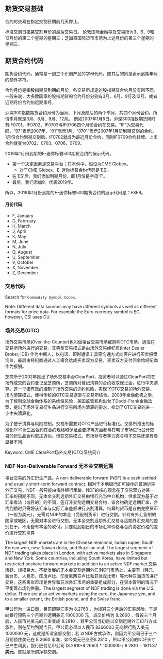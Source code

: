 
## 期货交易基础

合约的交易在指定交割日期前几天停止。

标准交割日指某交割月份的最后交易日。
伦敦国际金融期货交易所为3、6、9和12月份的第二个星期的星期三；芝加哥国际货币市场为上述月份的第三个星期的星期三。

## 期货合约代码

期货合约代码，通常是一到三个识别产品的字母代码，随其后的则是表示到期年月的额外字符。

合约月份是指股指期货到期的月份。各交易所规定的股指期货合约月份有所不同，一般来说，大多数国家的股指期货的合约月份分别有3月、6月、9月及12月，或者近期月份合约加远期季月。

沪深300指数期货合约月份为当月、下月及随后的两个季月，共四个月份合约。所谓季月就是3月、6月、9月、12月。
例如2007年1月5日，沪深300指数期货同时有IF0701、IF0702、IF0703与IF0706四个月份合约在交易。“IF”为交易代码，“07”表示2007年，“01”表示1月，“0701”表示2007年1月份到期交割的合约。1月份合约到期交割后，IF0702就成为最近月份合约，同时IF0709合约挂牌。上市合约就变为0702、0703、0706、0709。

2019年1月份到期的E-迷你标普500期货合约的展示代码。

- 第一个决定因素是交易平台；在本例中，假设为CME Globex。
  - 对于CME Globex，E-迷你标普合约代码是'ES'。
- 在'ES'后，我们添加到期月份，即1月份是字母'F'。
- 最后，我们添加9，代表2019年。

所以，2019年1月份到期的E-迷你标普500期货合约的展示代码是：ESF9。

#### 月份代码

- F, January
- G, February
- H, March
- J, April
- K, May
- M, June
- N, July
- Q, August
- U, September
- V, October
- X, November
- Z, December

### 交易代码

Search for `Commodity Symbol Codes`.

Note: Different data sources may have different symbols as well as different formats for price data. 
For example the Euro currency symbol is EC, however, CSI uses CU.

### 场外交易(OTC)

场外交易市场(Over-the-Counter)也叫做柜台交易市场或简称OTC市场，通指在交易所场外进行的交易。其典型交易模式是由场外交易经纪商(Inter Dealer Broker, IDB) 作为中间人，以电话、即时通讯工具等沟通方式向客户进行买卖报盘询价，最后由经纪商通过人工撮合达成买卖双方交易，买卖双方支付佣金给经纪商作为报酬。

芝商所于2002年推出了场外交易平台ClearPort，投资者可以通过ClearPort将在场外成交的合约登记至芝商所，芝商所对登记清算的合约收取保证金，进行中央清算。这一举措有效的控制了场外交易的违约风险，实现了OTC交易的场外交易、场内清算模式，使得传统的OTC交易逐渐与交易所结合。2008年金融危机之后，为了控制全球金融体系的系统性风险，美国监管机构出台了Dodd-Frank金融法案，提出了场外交易衍生品进行交易所场内清算的要求，推动了OTC交易的进一步中央清算化。

为了便于清算与风险控制，交易所需要对OTC产品进行标准化。交易所推出的标准化OTC衍生品合约在合约规格和保证金要求等方面都与在电子市场进行公开交易的衍生品合约更加近似，但在交易模式、市场参与者等方面与电子交易还是有着显著不同.

Keyword: CME ClearPort场外交易(OTC)系统简介

### NDF Non-Deliverable Forward 无本金交割远期

柜台交易的外汇衍生产品。A non-deliverable forward (NDF) is a cash-settled and usually short-term forward contract. 相对于本地银行即可操作的普通远期外汇交易，NDF一般只能由海外银行承做。NDF的核心观念在于交易双方对某一汇率的预期不同。无本金交割远期外汇交易由银行充当中介机构，供求双方基于对汇率看法（或目的）的不同，签订非交割远期交易合约，该合约确定远期汇率，合约到期时只需将该汇率与实际汇率差额进行交割清算，结算的货币是自由兑换货币（一般为美元），无需对NDF的本金（受限制货币）进行交割。针对有外汇管制的国家或地区，无需对本金进行交割。无本金交割远期外汇交易与远期外汇交易的差别在于，不用备有本金的收付，只要就到期日的市场汇率价格与合约协定价格的差价进行交割清算

The largest NDF markets are in the Chinese remnimbi, Indian rupee, South Korean won, new Taiwan dollar, and Brazilian real. The largest segment of NDF trading takes place in London, with active markets also in Singapore and New York. Some countries, including South Korea, have limited but restricted onshore forward markets in addition to an active NDF market.交易活跃、规模巨大、不断发展的无本金交割远期外汇(NDF)市场上，主要有（韩元、新台币、人民币、印度卢比、印度尼西亚卢比和菲律宾比索）等六种亚洲货币进行交易。这些离岸市场是世界和亚洲外汇市场的重要组成部分，在资本管制的情况下平衡着市场的供需。The largest segment of NDF trading is done via the U.S. dollar. There are also active markets using the euro, the Japanese yen, and, to a smaller extent, the British pound, and the Swiss franc.

甲公司为一进口商，目前即期汇率为 8.2760 ，为规避三个月后的汇率风险，于是向银行预购三个月期的远期美元 1000000 元，成交价格为 8.2660 ，假设三个月后，人民币兑美元的汇率变成 8.2810 ，若甲公司当初是以交割远期外汇(DF)方式承作，则在契约到期当日，甲公司必须以人民币 8266000 元向银行购入美元 1000000 元，这就是所谓全额交割；若 以NDF方式承作，则因为甲公司已于三个月前锁住美元在 8.2660 水准，如今美元已涨至8.2810 ，所以甲公司的NDF头寸已产生利润，银行应付给甲公司 (8.2810-8.2660) * 1000000 / 8.2810 = 1811.37 **美元**。这就是所谓净额交割。
